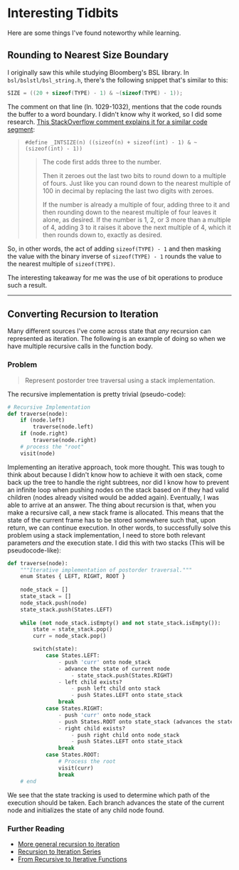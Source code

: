 # Interesting Tidbits

Here are some things I've found noteworthy while learning.

## Rounding to Nearest Size Boundary

I originally saw this while studying Bloomberg's BSL library. In `bsl/bslstl/bsl_string.h`, there's
the following snippet that's similar to this:

```cpp
SIZE = ((20 + sizeof(TYPE) - 1) & ~(sizeof(TYPE) - 1));
```
The comment on that line (ln. 1029-1032), mentions that the code rounds the buffer to a word
boundary. I didn't know why it worked, so I did some research.
[This StackOverflow comment explains it for a similar code segment](https://stackoverflow.com/a/8178170):

>  `#define _INTSIZE(n) ((sizeof(n) + sizeof(int) - 1) & ~(sizeof(int) - 1))`
>
>> The code first adds three to the number.
>>
>> Then it zeroes out the last two bits to round down to a multiple of fours. Just like you can
>> round down to the nearest multiple of 100 in decimal by replacing the last two digits with
>> zeroes.
>> 
>> If the number is already a multiple of four, adding three to it and then rounding down to the
>> nearest multiple of four leaves it alone, as desired. If the number is 1, 2, or 3 more than a
>> multiple of 4, adding 3 to it raises it above the next multiple of 4, which it then rounds down
>> to, exactly as desired.

So, in other words, the act of adding `sizeof(TYPE) - 1` and then masking the value with the binary
inverse of `sizeof(TYPE) - 1` rounds the value to the nearest multiple of `sizeof(TYPE)`. 

The interesting takeaway for me was the use of bit operations to produce such a result.

---

## Converting Recursion to Iteration

Many different sources I've come across state that *any* recursion can represented as iteration. 
The following is an example of doing so when we have multiple recursive calls in the function body.

### Problem

> Represent postorder tree traversal using a stack implementation.

The recursive implementation is pretty trivial (pseudo-code):

```python
# Recursive Implementation
def traverse(node):
    if (node.left)
        traverse(node.left)
    if (node.right)
        traverse(node.right)
    # process the "root"
    visit(node)
```

Implementing an iterative approach, took more thought.
This was tough to think about because I didn't know how to achieve it with oen stack, come back up
the tree to handle the right subtrees, nor did I know how to prevent an infinite loop when pushing
nodes on the stack based on if they had valid children (nodes already visited would be added again).
Eventually, I was able to arrive at an answer. The thing about recursion is that, when you make a
recursive call, a new stack frame is allocated. This means that the state of the current frame has
to be stored somewhere such that, upon return, we can continue execution. In other words, to
successfully solve this problem using a stack implementation, I need to store both relevant
parameters *and* the execution state. I did this with two stacks (This will be pseudocode-like):

```python
def traverse(node):
    """Iterative implementation of postorder traversal."""
    enum States { LEFT, RIGHT, ROOT }
    
    node_stack = []
    state_stack = []
    node_stack.push(node)
    state_stack.push(States.LEFT)
    
    while (not node_stack.isEmpty() and not state_stack.isEmpty()):
        state = state_stack.pop()
        curr = node_stack.pop()

        switch(state):
            case States.LEFT:
                - push 'curr' onto node_stack
                - advance the state of current node
                    - state_stack.push(States.RIGHT)
                - left child exists?
                    - push left child onto stack
                    - push States.LEFT onto state_stack
                break
            case States.RIGHT:
                - push 'curr' onto node_stack
                - push States.ROOT onto state_stack (advances the state of curr)
                - right child exists?
                    - push right child onto node_stack
                    - push States.LEFT onto state_stack 
                break
            case States.ROOT:
                # Process the root
                visit(curr)
                break
    # end
```

We see that the state tracking is used to determine which path of the execution should be taken.
Each branch advances the state of the current node and initializes the state of any child node
found.


### Further Reading

- [More general recursion to iteration](https://stackoverflow.com/a/8512072)
- [Recursion to Iteration
  Series](https://blog.moertel.com/tags/recursion-to-iteration%20series.html)
- [From Recursive to Iterative Functions](https://www.baeldung.com/cs/convert-recursion-to-iteration)

